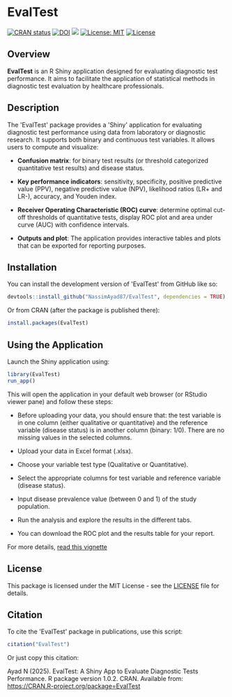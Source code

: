 # EvalTest
[![CRAN status](https://www.r-pkg.org/badges/version/EvalTest)](https://CRAN.R-project.org/package=EvalTest)
[![DOI](https://zenodo.org/badge/DOI/10.5281/zenodo.16989619.svg)](https://doi.org/10.5281/zenodo.16989619)
[![](https://cranlogs.r-pkg.org/badges/grand-total/EvalTest)](https://cran.r-project.org/package=EvalTest)
[![License: MIT](https://img.shields.io/badge/License-MIT-yellow.svg)](https://github.com/NassimAyad87/EvalTest/blob/main/LICENSE.md)
[![License](https://img.shields.io/cran/l/EvalTest)](https://CRAN.R-project.org/package=EvalTest)


## Overview

**EvalTest** is an R Shiny application designed for evaluating diagnostic test performance. It aims to facilitate the application of statistical methods in diagnostic test evaluation by healthcare professionals.

## Description

The 'EvalTest' package provides a 'Shiny' application for evaluating diagnostic test performance using data from laboratory or diagnostic research. It supports both binary and continuous test variables. It allows users to compute and visualize:

-   **Confusion matrix**: for binary test results (or threshold categorized quantitative test results) and disease status.

-   **Key performance indicators**: sensitivity, specificity, positive predictive value (PPV), negative predictive value (NPV), likelihood ratios (LR+ and LR-), accuracy, and Youden index.

-   **Receiver Operating Characteristic (ROC) curve**: determine optimal cut-off thresholds of quantitative tests, display ROC plot and area under curve (AUC) with confidence intervals.

-   **Outputs and plot**: The application provides interactive tables and plots that can be exported for reporting purposes.

## Installation

You can install the development version of 'EvalTest' from GitHub like so:

``` r
devtools::install_github("NassimAyad87/EvalTest", dependencies = TRUE)
```

Or from CRAN (after the package is published there):

``` r
install.packages(EvalTest)
```

## Using the Application

Launch the Shiny application using:

``` r
library(EvalTest)
run_app()
```

This will open the application in your default web browser (or RStudio viewer pane) and follow these steps:

-   Before uploading your data, you should ensure that: the test variable is in one column (either qualitative or quantitative) and the reference variable (disease status) is in another column (binary: 1/0). There are no missing values in the selected columns.

-   Upload your data in Excel format (.xlsx).

-   Choose your variable test type (Qualitative or Quantitative).

-   Select the appropriate columns for test variable and reference variable (disease status).

-   Input disease prevalence value (between 0 and 1) of the study population.

-   Run the analysis and explore the results in the different tabs.

-   You can download the ROC plot and the results table for your report.

For more details, [read this vignette](https://cran.r-project.org/web/packages/EvalTest/vignettes/introduction.html) 

## License

This package is licensed under the MIT License - see the [LICENSE](LICENSE.md) file for details.

## Citation

To cite the 'EvalTest' package in publications, use this script:

``` r
citation("EvalTest")
```

Or just copy this citation:

Ayad N (2025). EvalTest: A Shiny App to Evaluate Diagnostic Tests Performance. R package version 1.0.2. CRAN. Available from: <https://CRAN.R-project.org/package=EvalTest>
